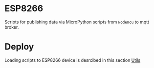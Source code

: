 # ESP8266
Scripts for publishing data via MicroPython scripts from `Nodemcu` to mqtt broker.


# Deploy

Loading scripts to ESP8266 device is desrcibed in this section [Utils](https://github.com/vichi99/utils/blob/master/Deploy_MicroPython_scripts_ESP8266.md)

